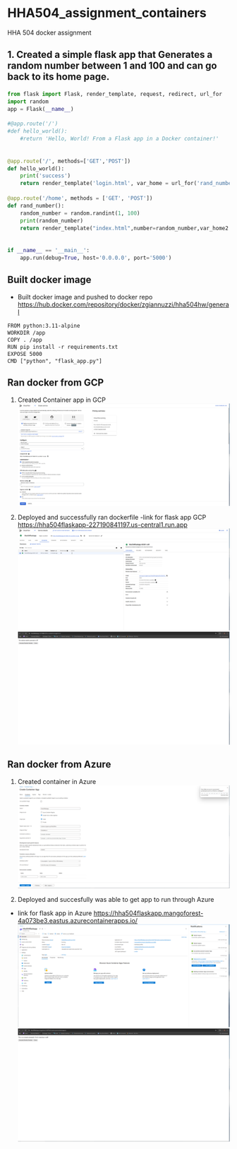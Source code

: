 # HHA504_assignment_containers
HHA 504 docker assignment 


## 1. Created a simple flask app that Generates a random number between 1 and 100 and can go back to its home page. 

```python
from flask import Flask, render_template, request, redirect, url_for
import random
app = Flask(__name__)

#@app.route('/')
#def hello_world():
    #return 'Hello, World! From a Flask app in a Docker container!'


@app.route('/', methods=['GET','POST'])
def hello_world():
    print('success')
    return render_template('login.html', var_home = url_for('rand_number'),var_home2 = url_for('hello_world'))
    
@app.route('/home', methods = ['GET', 'POST'])
def rand_number():
    random_number = random.randint(1, 100)
    print(random_number)
    return render_template("index.html",number=random_number,var_home2 = url_for('hello_world'))


if __name__ == '__main__':
    app.run(debug=True, host='0.0.0.0', port='5000')
```

## Built docker image 

- Built docker image and pushed to docker repo https://hub.docker.com/repository/docker/zgiannuzzi/hha504hw/general
```docker
FROM python:3.11-alpine
WORKDIR /app
COPY . /app
RUN pip install -r requirements.txt
EXPOSE 5000
CMD ["python", "flask_app.py"]
```

## Ran docker from GCP 

1. Created Container app in GCP 
![Image of Azure overview](https://github.com/zgiannuzzi/HHA504_assignment_containers/blob/main/dockerGCP1.png)

2. Deployed and successfully ran dockerfile 
-link for flask app GCP https://hha504flaskapp-227190841197.us-central1.run.app
![Image of Azure overview](https://github.com/zgiannuzzi/HHA504_assignment_containers/blob/main/dockerGCP2.png)
![Image of Azure overview](https://github.com/zgiannuzzi/HHA504_assignment_containers/blob/main/dockerGCP3.png)

## Ran docker from Azure
1. Created container in Azure 
![Image of Azure overview](https://github.com/zgiannuzzi/HHA504_assignment_containers/blob/main/dockerAzure1.png)

2. Deployed and succesfully was able to get app to run through Azure 
- link for flask app in Azure https://hha504flaskapp.mangoforest-4a073be3.eastus.azurecontainerapps.io/
![Image of Azure overview](https://github.com/zgiannuzzi/HHA504_assignment_containers/blob/main/dockerAzure2.png)
![Image of Azure overview](https://github.com/zgiannuzzi/HHA504_assignment_containers/blob/main/dockerAzure3.png)